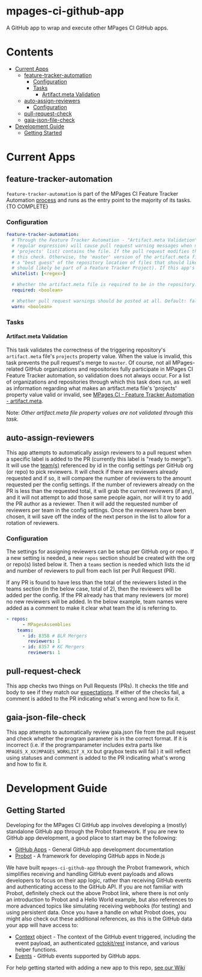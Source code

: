 # mpages-ci-github-app <!-- omit in toc -->

A GitHub app to wrap and execute other MPages CI GitHub apps.

# Contents <!-- omit in toc -->

- [Current Apps](#current-apps)
  - [feature-tracker-automation](#feature-tracker-automation)
    - [Configuration](#configuration)
    - [Tasks](#tasks)
      - [Artifact.meta Validation](#artifactmeta-validation)
  - [auto-assign-reviewers](#auto-assign-reviewers)
    - [Configuration](#configuration-1)
  - [pull-request-check](#pull-request-check)
  - [gaia-json-file-check](#gaia-json-file-check)
- [Development Guide](#development-guide)
  - [Getting Started](#getting-started)

# Current Apps

## feature-tracker-automation

`feature-tracker-automation` is part of the MPages CI Feature Tracker Automation
[process](https://github.cerner.com/MPagesEcosystem/feature-tracker-automator/wiki/MPages-CI-Feature-Tracker-Automation) and runs
as the entry point to the majority of its tasks. {TO COMPLETE}

### Configuration

```yaml
feature-tracker-automation:
  # Through the Feature Tracker Automation - "Artifact.meta Validation" task: Pull request file changes to the following files (by
  # regular expression) will cause pull request warning messages when no project component list (in the artifact.meta file's
  # 'projects' list) contains the file. If the pull request modifies the artifact.meta file, the modified file is used to perform
  # this check. Otherwise, the 'master' version of the artifact.meta file is used to perform this check. This list is meant to be
  # a "best guess" of the repository location of files that should likely be part of a 'projects' property value (i.e., files that
  # should likely be part of a Feature Tracker Project). If this app's 'warn' setting is set to false, this list is ignored.
  whitelist: [<regex>]

  # Whether the artifact.meta file is required to be in the repository. Default: false
  required: <boolean>

  # Whether pull request warnings should be posted at all. Default: false
  warn: <boolean>
```

### Tasks
#### Artifact.meta Validation

This task validates the correctness of the triggering repository's `artifact.meta` file's `projects` property value. When the
value is invalid, this task prevents the pull request's merge to `master`. Of course, not all MPages-related GitHub organizations
and repositories fully participate in MPages CI Feature Tracker automation, so validation does not always occur. For a list of
organizations and repositories through which this task does run, as well as information regarding what makes an artifact.meta
file's 'projects' property value valid or invalid, see [MPages CI - Feature Tracker Automation - artifact.meta](https://github.cerner.com/MPagesEcosystem/feature-tracker-automator#artifact.meta).

Note: _Other artifact.meta file property values are not validated through this task._

## auto-assign-reviewers

This app attempts to automatically assign reviewers to a pull request when a specific label is added to the PR
(currently this label is "ready to merge"). It will use the [team(s)](https://help.github.com/en/github/setting-up-and-managing-organizations-and-teams/organizing-members-into-teams)
referenced by id in the config settings per GitHub org (or repo) to pick reviewers. It will check if there are
reviewers already requested and if so, it will compare the number of reviewers to the amount requested per the config
settings. If the number of reviewers already on the PR is less than the requested total, it will grab the current
reviewers (if any), and it will not attempt to add those same people again, nor will it try to add the PR author as a
reviewer. Then it will add the requested number of reviewers per team in the config settings. Once the reviewers
have been chosen, it will save off the index of the next person in the list to allow for a rotation of reviewers.

### Configuration

The settings for assigning reviewers can be setup per GitHub org or repo. If a new setting is needed, a new
`repos` section should be created with the org or repo(s) listed below it. Then a `teams` section is needed which
lists the id and number of reviewers to pull from each list per Pull Request (PR).

If any PR is found to have less than the total of the reviewers listed in the teams section (in the below case,
total of 2), then the reviewers will be added per the config. If the PR already has that many reviewers (or more)
no new reviewers will be added. In the below example, team names were added as a comment to make it clear what
team the id is referring to.

```yaml
- repos:
      - MPagesAssemblies
    teams:
      - id: 8358 # BLR Mergers
        reviewers: 1
      - id: 8357 # KC Mergers
        reviewers: 1
```

## pull-request-check

This app checks two things on Pull Requests (PRs). It checks the title and body to see if they match our
[expectations](https://github.cerner.com/MPagesEcosystem/mpages-process-guide/blob/master/pr-expectations.md).
If either of the checks fail, a comment is added to the PR indicating what's wrong and how to fix it.

## gaia-json-file-check

This app attempts to automatically review gaia.json file from the pull request and check whether 
the program parameter is in the correct format. If it is incorrect (i.e. if the programparameter includes  extra parts like `MPAGES_X_XX|MPAGES_WORKLIST_X_XX` but graybox tests will fail )
it will reflect using statuses and comment is added to the PR indicating what's wrong and how to fix it.

# Development Guide

## Getting Started

Developing for the MPages CI GitHub app involves developing a (mostly) standalone GitHub app through the Probot framework. If you
are new to GitHub app development, a good place to start may be the following:

- [GitHub Apps](https://developer.github.com/apps/) - General GitHub app development documentation
- [Probot](https://probot.github.io/docs/) - A framework for developing GitHub apps in Node.js

We have built `mpages-ci-github-app` through the Probot framework, which simplifies receiving and handling GitHub event payloads
and allows developers to focus on their app logic, rather than receiving GitHub events and authenticating access to the GitHub API.
If you are not familiar with Probot, definitely check out the above Probot link, where there is not only an introduction to Probot
and a Hello World example, but also references to more advanced topics like simulating receiving webhooks (for testing) and using
persistent data. Once you have a handle on what Probot does, you might also check out these additional references, as this is
the GitHub data your app will have access to:

- [Context](https://probot.github.io/api/latest/classes/context.html) object - The context of the GitHub event triggered,
  including the event payload, an authenticated [octokit/rest](https://octokit.github.io/rest.js/) instance, and various helper
  functions.
- [Events](https://developer.github.com/webhooks/#events) - GitHub events supported by GitHub apps.

For help getting started with adding a new app to this repo, [see our Wiki](https://github.cerner.com/MPagesEcosystem/mpages-ci-github-app/wiki)
